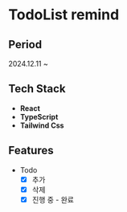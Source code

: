 # TodoList remind

## Period
2024.12.11 ~

## Tech Stack
  - **React**
  - **TypeScript**
  - **Tailwind Css**

## Features
   - Todo 
     - [x] 추가
     - [x] 삭제
     - [x] 진행 중 - 완료
